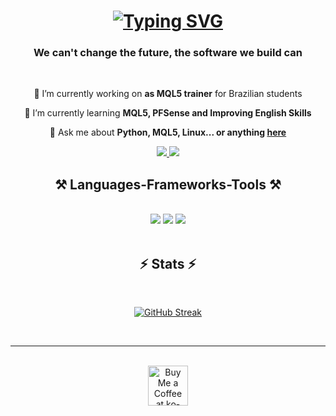 <h1 align="center">
    <a href="https://git.io/typing-svg"><img src="https://readme-typing-svg.herokuapp.com?font=Righteous&weight=500&size=35&pause=&color=20D736&center=true&random=false&width=500&height=70&lines=I+There!+%F0%9F%91%8B;I'm+Gabriel" alt="Typing SVG" /></a>
</h1>

<h3 align="center">We can't change the future, the software we build can</h3>

<br/>

<div align="center">
 
 🔭 I’m currently working on **as MQL5 trainer** for Brazilian students
 
 🌱 I’m currently learning **MQL5, PFSense and Improving English Skills**

💬 Ask me about **Python, MQL5, Linux... or anything [here](https://github.com/gabflag/gabflag/issues)**
 </div>
 
<div align="center"> 
  <a href="https://www.linkedin.com/in/gks-developer/" target="_blank">
    <img src="https://img.shields.io/badge/LinkedIn-0077B5?style=for-the-badge&logo=linkedin&logoColor=white" target="_blank" />
  </a><a href="https://gabdev.com" target="_blank">
     <img src="https://img.shields.io/badge/Portfolio-FF5722?style=for-the-badge&logo=todoist&logoColor=white" target="_blank" />
  </a>
</div>

<h2 align="center">⚒️ Languages-Frameworks-Tools ⚒️</h2>
<br/>
<div align="center">
    <img src="https://skillicons.dev/icons?i=html,css,github,git,gcp" />
    <img src="https://skillicons.dev/icons?i=nginx,py,javascript,java,mysql,django" />
    <img src="https://skillicons.dev/icons?i=bash,vim,vscode,raspberrypi,linux" />
</div>

<br/>

<h2 align="center">⚡ Stats ⚡</h2>
<br>
<div align=center>

[![GitHub Streak](https://streak-stats.demolab.com?user=gabflag&theme=whatsapp-dark2&border_radius=10&card_width=500&hide_current_streak=true)](https://git.io/streak-stats)
</div>
<br/>
<hr/>
<br/>

<div align="center">
<a href='https://www.buymeacoffee.com/gabflag' target='_blank'><img height='64' style='border:0px;height:64px;' src='https://storage.ko-fi.com/cdn/kofi1.png?v=3' border='0' alt='Buy Me a Coffee at ko-fi.com' /></a>
</div>

<br/>